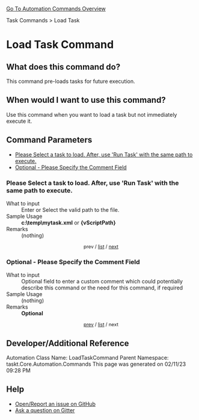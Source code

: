 <!--TITLE: Load Task Command -->
<!-- SUBTITLE: a command in the Task Commands group. -->
[Go To Automation Commands Overview](/automation-commands.md)


Task Commands &gt; Load Task


# Load Task Command


## What does this command do?
This command pre-loads tasks for future execution.


## When would I want to use this command?
Use this command when you want to load a task but not immediately execute it.


<a id="param_list"></a>
## Command Parameters
- [Please Select a task to load. After, use 'Run Task' with the same path to execute.](#param_0)
- [Optional - Please Specify the Comment Field](#param_1)


<a id="param_0"></a>
### Please Select a task to load. After, use 'Run Task' with the same path to execute.


<dl>
<dt>What to input</dt><dd>Enter or Select the valid path to the file.</dd>
<dt>Sample Usage</dt><dd><strong>c:\temp\mytask.xml</strong> or <strong>{vScriptPath}</strong></dd>
<dt>Remarks</dt><dd>(nothing)</dd>
</dl>




<div style="font-size: 90%; text-align: center">


prev / [list](#param_list) / [next](#param_1)


</div>


<a id="param_1"></a>
### Optional - Please Specify the Comment Field


<dl>
<dt>What to input</dt><dd>Optional field to enter a custom comment which could potentially describe this command or the need for this command, if required</dd>
<dt>Sample Usage</dt><dd>(nothing)</dd>
<dt>Remarks</dt><dd><strong>Optional</strong><br></dd>
</dl>




<div style="font-size: 90%; text-align: center">


[prev](#param_1) / [list](#param_list) / next


</div>


## Developer/Additional Reference
Automation Class Name: LoadTaskCommand
Parent Namespace: taskt.Core.Automation.Commands
This page was generated on 02/11/23 09:28 PM


## Help
- [Open/Report an issue on GitHub](https://github.com/rcktrncn/taskt/issues/new)
- [Ask a question on Gitter](https://gitter.im/taskt-rpa/Lobby)
